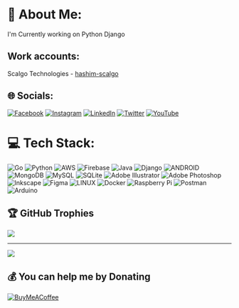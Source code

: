 # 💫 About Me:
I'm Currently working on Python Django

## Work accounts:
Scalgo Technologies - [hashim-scalgo](https://github.com/hashim-scalgo)


## 🌐 Socials:
[![Facebook](https://img.shields.io/badge/Facebook-%231877F2.svg?logo=Facebook&logoColor=white)](https://facebook.com/HashimJVZ) [![Instagram](https://img.shields.io/badge/Instagram-%23E4405F.svg?logo=Instagram&logoColor=white)](https://instagram.com/hashim_jvz) [![LinkedIn](https://img.shields.io/badge/LinkedIn-%230077B5.svg?logo=linkedin&logoColor=white)](https://linkedin.com/in/HashimJVZ) [![Twitter](https://img.shields.io/badge/Twitter-%231DA1F2.svg?logo=Twitter&logoColor=white)](https://twitter.com/HashimJVZ) [![YouTube](https://img.shields.io/badge/YouTube-%23FF0000.svg?logo=YouTube&logoColor=white)](https://youtube.com/@HighbrowDirector) 

# 💻 Tech Stack:
![Go](https://img.shields.io/badge/go-%2300ADD8.svg?style=flat&logo=go&logoColor=white) ![Python](https://img.shields.io/badge/python-3670A0?style=flat&logo=python&logoColor=ffdd54) ![AWS](https://img.shields.io/badge/AWS-%23FF9900.svg?style=flat&logo=amazon-aws&logoColor=white) ![Firebase](https://img.shields.io/badge/firebase-%23039BE5.svg?style=flat&logo=firebase) ![Java](https://img.shields.io/badge/java-%23ED8B00.svg?style=flat&logo=java&logoColor=white) ![Django](https://img.shields.io/badge/django-%23092E20.svg?style=flat&logo=django&logoColor=white) ![ANDROID](https://img.shields.io/badge/android-%2320232a.svg?style=flat&logo=android&logoColor=%a4c639) ![MongoDB](https://img.shields.io/badge/MongoDB-%234ea94b.svg?style=flat&logo=mongodb&logoColor=white) ![MySQL](https://img.shields.io/badge/mysql-%2300f.svg?style=flat&logo=mysql&logoColor=white) ![SQLite](https://img.shields.io/badge/sqlite-%2307405e.svg?style=flat&logo=sqlite&logoColor=white) ![Adobe Illustrator](https://img.shields.io/badge/adobeillustrator-%23FF9A00.svg?style=flat&logo=adobeillustrator&logoColor=white) ![Adobe Photoshop](https://img.shields.io/badge/adobephotoshop-%2331A8FF.svg?style=flat&logo=adobephotoshop&logoColor=white) ![Inkscape](https://img.shields.io/badge/Inkscape-e0e0e0?style=flat&logo=inkscape&logoColor=080A13) 	![Figma](https://img.shields.io/badge/figma-%23F24E1E.svg?style=flat&logo=figma&logoColor=white) ![LINUX](https://img.shields.io/badge/Linux-FCC624?style=flat&logo=linux&logoColor=black) ![Docker](https://img.shields.io/badge/docker-%230db7ed.svg?style=flat&logo=docker&logoColor=white) ![Raspberry Pi](https://img.shields.io/badge/-RaspberryPi-C51A4A?style=flat&logo=Raspberry-Pi) ![Postman](https://img.shields.io/badge/Postman-FF6C37?style=flat&logo=postman&logoColor=white) ![Arduino](https://img.shields.io/badge/-Arduino-00979D?style=flat&logo=Arduino&logoColor=white)
<!-- # 📊 GitHub Stats:
![](https://github-readme-stats.vercel.app/api?username=HashimJVZ&theme=dark&hide_border=false&include_all_commits=true&count_private=true)<br/>
![](https://github-readme-streak-stats.herokuapp.com/?user=HashimJVZ&theme=dark&hide_border=false)<br/>
![](https://github-readme-stats.vercel.app/api/top-langs/?username=HashimJVZ&theme=dark&hide_border=false&include_all_commits=true&count_private=true&layout=compact) -->

## 🏆 GitHub Trophies
![](https://github-profile-trophy.vercel.app/?username=HashimJVZ&theme=radical&no-frame=true&no-bg=true&margin-w=4)

---
[![](https://visitcount.itsvg.in/api?id=HashimJVZ&icon=0&color=0)](https://visitcount.itsvg.in)

  ## 💰 You can help me by Donating
  [![BuyMeACoffee](https://img.shields.io/badge/Buy%20Me%20a%20Coffee-ffdd00?style=for-the-badge&logo=buy-me-a-coffee&logoColor=black)](https://buymeacoffee.com/highbrow) 

  
<!-- Proudly created with GPRM ( https://gprm.itsvg.in ) -->
